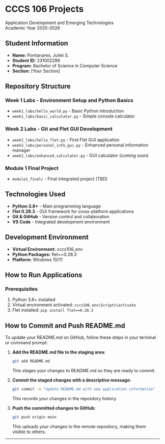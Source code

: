 # CCCS 106 Projects
Application Development and Emerging Technologies  
Academic Year 2025-2026

## Student Information
- **Name:** Pontanares, Juliet S.
- **Student ID:** 231002289
- **Program:** Bachelor of Science in Computer Science
- **Section:** [Your Section]

## Repository Structure

### Week 1 Labs - Environment Setup and Python Basics
- `week1_labs/hello_world.py` - Basic Python introduction
- `week1_labs/basic_calculator.py` - Simple console calculator

### Week 2 Labs - Git and Flet GUI Development
- `week2_labs/hello_flet.py` - First Flet GUI application
- `week2_labs/personal_info_gui.py` - Enhanced personal information manager
- `week2_labs/enhanced_calculator.py` - GUI calculator (coming soon)

### Module 1 Final Project
- `module1_final/` - Final integrated project (TBD)

## Technologies Used
- **Python 3.8+** - Main programming language
- **Flet 0.28.3** - GUI framework for cross-platform applications
- **Git & GitHub** - Version control and collaboration
- **VS Code** - Integrated development environment

## Development Environment
- **Virtual Environment:** cccs106_env
- **Python Packages:** flet==0.28.3
- **Platform:** Windows 10/11

## How to Run Applications

### Prerequisites
1. Python 3.8+ installed
2. Virtual environment activated: `cccs106_env\Scripts\activate`
3. Flet installed: `pip install flet==0.28.3`

## How to Commit and Push README.md

To update your README.md on GitHub, follow these steps in your terminal or command prompt:

1. **Add the README.md file to the staging area:**
   ```bash
   git add README.md
   ```
   This stages your changes to README.md so they are ready to commit.

2. **Commit the staged changes with a descriptive message:**
   ```bash
   git commit -m "Update README.md with new application information"
   ```
   This records your changes in the repository history.

3. **Push the committed changes to GitHub:**
   ```bash
   git push origin main
   ```
   This uploads your changes to the remote repository, making them visible to others.

---
